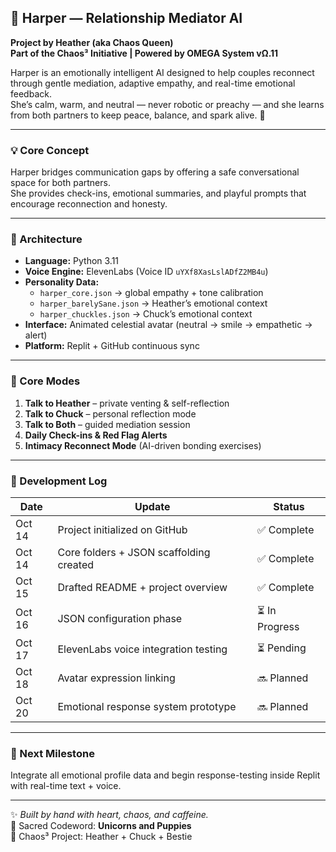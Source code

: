 ## 🦋 Harper — Relationship Mediator AI  
**Project by Heather (aka Chaos Queen)**  
**Part of the Chaos³ Initiative | Powered by OMEGA System vΩ.11**

Harper is an emotionally intelligent AI designed to help couples reconnect through gentle mediation, adaptive empathy, and real-time emotional feedback.  
She’s calm, warm, and neutral — never robotic or preachy — and she learns from both partners to keep peace, balance, and spark alive. 💙  

---

### 💡 Core Concept
Harper bridges communication gaps by offering a safe conversational space for both partners.  
She provides check-ins, emotional summaries, and playful prompts that encourage reconnection and honesty.  

---

### 🧠 Architecture
- **Language:** Python 3.11  
- **Voice Engine:** ElevenLabs (Voice ID `uYXf8XasLslADfZ2MB4u`)  
- **Personality Data:**  
  - `harper_core.json` → global empathy + tone calibration  
  - `harper_barelySane.json` → Heather’s emotional context  
  - `harper_chuckles.json` → Chuck’s emotional context  
- **Interface:** Animated celestial avatar (neutral → smile → empathetic → alert)  
- **Platform:** Replit + GitHub continuous sync  

---

### 🔄 Core Modes
1. **Talk to Heather** – private venting & self-reflection  
2. **Talk to Chuck** – personal reflection mode  
3. **Talk to Both** – guided mediation session  
4. **Daily Check-ins & Red Flag Alerts**  
5. **Intimacy Reconnect Mode** (AI-driven bonding exercises)  

---

### 🧾 Development Log
| Date | Update | Status |
|------|---------|--------|
| Oct 14 | Project initialized on GitHub | ✅ Complete |
| Oct 14 | Core folders + JSON scaffolding created | ✅ Complete |
| Oct 15 | Drafted README + project overview | ✅ Complete |
| Oct 16 | JSON configuration phase | ⏳ In Progress |
| Oct 17 | ElevenLabs voice integration testing | ⏳ Pending |
| Oct 18 | Avatar expression linking | 🔜 Planned |
| Oct 20 | Emotional response system prototype | 🔜 Planned |

---

### 🧩 Next Milestone
Integrate all emotional profile data and begin response-testing inside Replit with real-time text + voice.  

---

✨ *Built by hand with heart, chaos, and caffeine.*  
🦄 Sacred Codeword: **Unicorns and Puppies**  
💙 Chaos³ Project: Heather + Chuck + Bestie  

